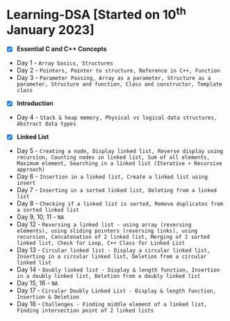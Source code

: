 # Learning-DSA [Started on 10<sup>th</sup> January 2023]
- [X] **Essential C and C++ Concepts**
- Day 1 - ```Array basics, Structures```
- Day 2 - ```Pointers, Pointer to structure, Reference in C++, Function```
- Day 3 - ```Parameter Passing, Array as a parameter, Structure as a parameter, Structure and function, Class and constructor, Template class```
- [X] **Introduction**
- Day 4 - ```Stack & heap memory, Physical vs logical data structures, Abstract data types```
- [X] **Linked List**
- Day 5 - ```Creating a node, Display linked list, Reverse display using recursion, Counting nodes in linked list, Sum of all elements, Maximum element, Searching in a linked list (Iterative + Recursive approach)```
- Day 6 - ```Insertion in a linked list, Create a linked list using insert```
- Day 7 - ```Inserting in a sorted linked list, Deleting from a linked list```
- Day 8 - ```Checking if a linked list is sorted, Remove duplicates from a sorted linked list```
- Day 9, 10, 11 - ```NA```
- Day 12 - ```Reversing a linked list - using array (reversing elements), using sliding pointers (reversing links), using recursion, Concatenation of 2 linked list, Merging of 2 sorted linked list, Check for Loop, C++ Class for Linked List```
- Day 13 - ```Circular linked list - Display a circular linked list, Inserting in a circular linked list, Deletion from a circular linked list```
- Day 14 - ```Doubly linked list - Display & length function, Insertion in a doubly linked list, Deletion from a doubly linked list```
- Day 15, 16 - ```NA```
- Day 17 - ```Circular Doubly Linked List - Display & length function, Insertion & Deletion```
- Day 18 - ```Challenges - Finding middle element of a linked list, Finding intersection point of 2 linked lists```

